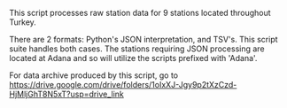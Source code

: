 This script processes raw station data for 9 stations located throughout Turkey. 

There are 2 formats: Python's JSON interpretation, and TSV's. This script suite handles both cases. The stations requiring JSON processing are located at Adana and so will utilize the scripts prefixed with 'Adana'.

For data archive produced by this script, go to https://drive.google.com/drive/folders/1oIxXJ-Jgy9p2tXzCzd-HjMljGhT8N5xT?usp=drive_link
